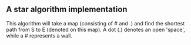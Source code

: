 ## A star algorithm implementation

This algorithm will take a map (consisting of # and .) and find the shortest path from S to E (denoted on this map). A dot (.) denotes an open 'space', while a # represents a wall.
